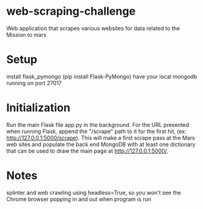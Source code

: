 # web-scraping-challenge
Web application that scrapes various websites for data related to the Mission to mars

# Setup
install flask_pymongo (pip install Flask-PyMongo)
have your local mongodb running on port 27017

# Initialization
Run the main Flask file app.py in the background.
For the URL presented when running Flask, append the "/scrape" path to it for the first hit, (ex: http://127.0.0.1:5000/scrape).  This will make a first scrape pass at the Mars web sites and populate the back end MongoDB with at least one dictionary that can be used to draw the main page at http://127.0.0.1:5000/. 

# Notes
splinter and web crawling using headless=True, so you won't see the Chrome browser popping in and out when program is run
